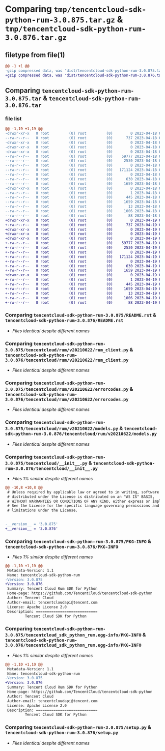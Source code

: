 # Comparing `tmp/tencentcloud-sdk-python-rum-3.0.875.tar.gz` & `tmp/tencentcloud-sdk-python-rum-3.0.876.tar.gz`

## filetype from file(1)

```diff
@@ -1 +1 @@
-gzip compressed data, was "dist/tencentcloud-sdk-python-rum-3.0.875.tar", last modified: Tue Apr 18 00:49:15 2023, max compression
+gzip compressed data, was "dist/tencentcloud-sdk-python-rum-3.0.876.tar", last modified: Wed Apr 19 00:35:44 2023, max compression
```

## Comparing `tencentcloud-sdk-python-rum-3.0.875.tar` & `tencentcloud-sdk-python-rum-3.0.876.tar`

### file list

```diff
@@ -1,19 +1,19 @@
-drwxr-xr-x   0 root         (0) root         (0)        0 2023-04-18 00:49:15.000000 tencentcloud-sdk-python-rum-3.0.875/
--rw-r--r--   0 root         (0) root         (0)      737 2023-04-18 00:49:15.000000 tencentcloud-sdk-python-rum-3.0.875/README.rst
-drwxr-xr-x   0 root         (0) root         (0)        0 2023-04-18 00:49:15.000000 tencentcloud-sdk-python-rum-3.0.875/tencentcloud/
-drwxr-xr-x   0 root         (0) root         (0)        0 2023-04-18 00:49:15.000000 tencentcloud-sdk-python-rum-3.0.875/tencentcloud/rum/
-drwxr-xr-x   0 root         (0) root         (0)        0 2023-04-18 00:49:15.000000 tencentcloud-sdk-python-rum-3.0.875/tencentcloud/rum/v20210622/
--rw-r--r--   0 root         (0) root         (0)    59777 2023-04-18 00:49:15.000000 tencentcloud-sdk-python-rum-3.0.875/tencentcloud/rum/v20210622/rum_client.py
--rw-r--r--   0 root         (0) root         (0)     2530 2023-04-18 00:49:15.000000 tencentcloud-sdk-python-rum-3.0.875/tencentcloud/rum/v20210622/errorcodes.py
--rw-r--r--   0 root         (0) root         (0)        0 2023-04-18 00:49:15.000000 tencentcloud-sdk-python-rum-3.0.875/tencentcloud/rum/v20210622/__init__.py
--rw-r--r--   0 root         (0) root         (0)   171124 2023-04-18 00:49:15.000000 tencentcloud-sdk-python-rum-3.0.875/tencentcloud/rum/v20210622/models.py
--rw-r--r--   0 root         (0) root         (0)        0 2023-04-18 00:49:15.000000 tencentcloud-sdk-python-rum-3.0.875/tencentcloud/rum/__init__.py
--rw-r--r--   0 root         (0) root         (0)      630 2023-04-18 00:49:15.000000 tencentcloud-sdk-python-rum-3.0.875/tencentcloud/__init__.py
--rw-r--r--   0 root         (0) root         (0)     1659 2023-04-18 00:49:15.000000 tencentcloud-sdk-python-rum-3.0.875/PKG-INFO
-drwxr-xr-x   0 root         (0) root         (0)        0 2023-04-18 00:49:15.000000 tencentcloud-sdk-python-rum-3.0.875/tencentcloud_sdk_python_rum.egg-info/
--rw-r--r--   0 root         (0) root         (0)        1 2023-04-18 00:49:15.000000 tencentcloud-sdk-python-rum-3.0.875/tencentcloud_sdk_python_rum.egg-info/dependency_links.txt
--rw-r--r--   0 root         (0) root         (0)      445 2023-04-18 00:49:15.000000 tencentcloud-sdk-python-rum-3.0.875/tencentcloud_sdk_python_rum.egg-info/SOURCES.txt
--rw-r--r--   0 root         (0) root         (0)     1659 2023-04-18 00:49:15.000000 tencentcloud-sdk-python-rum-3.0.875/tencentcloud_sdk_python_rum.egg-info/PKG-INFO
--rw-r--r--   0 root         (0) root         (0)       13 2023-04-18 00:49:15.000000 tencentcloud-sdk-python-rum-3.0.875/tencentcloud_sdk_python_rum.egg-info/top_level.txt
--rw-r--r--   0 root         (0) root         (0)     1006 2023-04-18 00:49:15.000000 tencentcloud-sdk-python-rum-3.0.875/setup.py
--rw-r--r--   0 root         (0) root         (0)       88 2023-04-18 00:49:15.000000 tencentcloud-sdk-python-rum-3.0.875/setup.cfg
+drwxr-xr-x   0 root         (0) root         (0)        0 2023-04-19 00:35:44.000000 tencentcloud-sdk-python-rum-3.0.876/
+-rw-r--r--   0 root         (0) root         (0)      737 2023-04-19 00:35:44.000000 tencentcloud-sdk-python-rum-3.0.876/README.rst
+drwxr-xr-x   0 root         (0) root         (0)        0 2023-04-19 00:35:44.000000 tencentcloud-sdk-python-rum-3.0.876/tencentcloud/
+drwxr-xr-x   0 root         (0) root         (0)        0 2023-04-19 00:35:44.000000 tencentcloud-sdk-python-rum-3.0.876/tencentcloud/rum/
+drwxr-xr-x   0 root         (0) root         (0)        0 2023-04-19 00:35:44.000000 tencentcloud-sdk-python-rum-3.0.876/tencentcloud/rum/v20210622/
+-rw-r--r--   0 root         (0) root         (0)    59777 2023-04-19 00:35:44.000000 tencentcloud-sdk-python-rum-3.0.876/tencentcloud/rum/v20210622/rum_client.py
+-rw-r--r--   0 root         (0) root         (0)     2530 2023-04-19 00:35:44.000000 tencentcloud-sdk-python-rum-3.0.876/tencentcloud/rum/v20210622/errorcodes.py
+-rw-r--r--   0 root         (0) root         (0)        0 2023-04-19 00:35:44.000000 tencentcloud-sdk-python-rum-3.0.876/tencentcloud/rum/v20210622/__init__.py
+-rw-r--r--   0 root         (0) root         (0)   171124 2023-04-19 00:35:44.000000 tencentcloud-sdk-python-rum-3.0.876/tencentcloud/rum/v20210622/models.py
+-rw-r--r--   0 root         (0) root         (0)        0 2023-04-19 00:35:44.000000 tencentcloud-sdk-python-rum-3.0.876/tencentcloud/rum/__init__.py
+-rw-r--r--   0 root         (0) root         (0)      630 2023-04-19 00:35:44.000000 tencentcloud-sdk-python-rum-3.0.876/tencentcloud/__init__.py
+-rw-r--r--   0 root         (0) root         (0)     1659 2023-04-19 00:35:44.000000 tencentcloud-sdk-python-rum-3.0.876/PKG-INFO
+drwxr-xr-x   0 root         (0) root         (0)        0 2023-04-19 00:35:44.000000 tencentcloud-sdk-python-rum-3.0.876/tencentcloud_sdk_python_rum.egg-info/
+-rw-r--r--   0 root         (0) root         (0)        1 2023-04-19 00:35:44.000000 tencentcloud-sdk-python-rum-3.0.876/tencentcloud_sdk_python_rum.egg-info/dependency_links.txt
+-rw-r--r--   0 root         (0) root         (0)      445 2023-04-19 00:35:44.000000 tencentcloud-sdk-python-rum-3.0.876/tencentcloud_sdk_python_rum.egg-info/SOURCES.txt
+-rw-r--r--   0 root         (0) root         (0)     1659 2023-04-19 00:35:44.000000 tencentcloud-sdk-python-rum-3.0.876/tencentcloud_sdk_python_rum.egg-info/PKG-INFO
+-rw-r--r--   0 root         (0) root         (0)       13 2023-04-19 00:35:44.000000 tencentcloud-sdk-python-rum-3.0.876/tencentcloud_sdk_python_rum.egg-info/top_level.txt
+-rw-r--r--   0 root         (0) root         (0)     1006 2023-04-19 00:35:44.000000 tencentcloud-sdk-python-rum-3.0.876/setup.py
+-rw-r--r--   0 root         (0) root         (0)       88 2023-04-19 00:35:44.000000 tencentcloud-sdk-python-rum-3.0.876/setup.cfg
```

### Comparing `tencentcloud-sdk-python-rum-3.0.875/README.rst` & `tencentcloud-sdk-python-rum-3.0.876/README.rst`

 * *Files identical despite different names*

### Comparing `tencentcloud-sdk-python-rum-3.0.875/tencentcloud/rum/v20210622/rum_client.py` & `tencentcloud-sdk-python-rum-3.0.876/tencentcloud/rum/v20210622/rum_client.py`

 * *Files identical despite different names*

### Comparing `tencentcloud-sdk-python-rum-3.0.875/tencentcloud/rum/v20210622/errorcodes.py` & `tencentcloud-sdk-python-rum-3.0.876/tencentcloud/rum/v20210622/errorcodes.py`

 * *Files identical despite different names*

### Comparing `tencentcloud-sdk-python-rum-3.0.875/tencentcloud/rum/v20210622/models.py` & `tencentcloud-sdk-python-rum-3.0.876/tencentcloud/rum/v20210622/models.py`

 * *Files identical despite different names*

### Comparing `tencentcloud-sdk-python-rum-3.0.875/tencentcloud/__init__.py` & `tencentcloud-sdk-python-rum-3.0.876/tencentcloud/__init__.py`

 * *Files 1% similar despite different names*

```diff
@@ -10,8 +10,8 @@
 # Unless required by applicable law or agreed to in writing, software
 # distributed under the License is distributed on an "AS IS" BASIS,
 # WITHOUT WARRANTIES OR CONDITIONS OF ANY KIND, either express or implied.
 # See the License for the specific language governing permissions and
 # limitations under the License.
 
 
-__version__ = '3.0.875'
+__version__ = '3.0.876'
```

### Comparing `tencentcloud-sdk-python-rum-3.0.875/PKG-INFO` & `tencentcloud-sdk-python-rum-3.0.876/PKG-INFO`

 * *Files 1% similar despite different names*

```diff
@@ -1,10 +1,10 @@
 Metadata-Version: 1.1
 Name: tencentcloud-sdk-python-rum
-Version: 3.0.875
+Version: 3.0.876
 Summary: Tencent Cloud Rum SDK for Python
 Home-page: https://github.com/TencentCloud/tencentcloud-sdk-python
 Author: Tencent Cloud
 Author-email: tencentcloudapi@tencent.com
 License: Apache License 2.0
 Description: ============================
         Tencent Cloud SDK for Python
```

### Comparing `tencentcloud-sdk-python-rum-3.0.875/tencentcloud_sdk_python_rum.egg-info/PKG-INFO` & `tencentcloud-sdk-python-rum-3.0.876/tencentcloud_sdk_python_rum.egg-info/PKG-INFO`

 * *Files 1% similar despite different names*

```diff
@@ -1,10 +1,10 @@
 Metadata-Version: 1.1
 Name: tencentcloud-sdk-python-rum
-Version: 3.0.875
+Version: 3.0.876
 Summary: Tencent Cloud Rum SDK for Python
 Home-page: https://github.com/TencentCloud/tencentcloud-sdk-python
 Author: Tencent Cloud
 Author-email: tencentcloudapi@tencent.com
 License: Apache License 2.0
 Description: ============================
         Tencent Cloud SDK for Python
```

### Comparing `tencentcloud-sdk-python-rum-3.0.875/setup.py` & `tencentcloud-sdk-python-rum-3.0.876/setup.py`

 * *Files identical despite different names*

